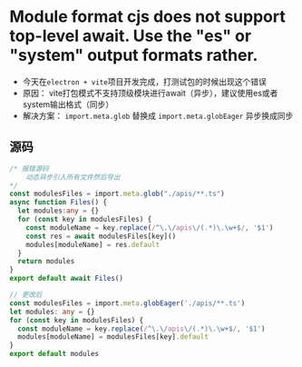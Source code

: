 # Module format cjs does not support top-level await. Use the "es" or "system" output formats rather.
 - 今天在`electron + vite`项目开发完成，打测试包的时候出现这个错误
  - 原因： vite打包模式不支持顶级模块进行await（异步），建议使用es或者system输出格式（同步）
  - 解决方案： `import.meta.glob` 替换成 `import.meta.globEager` 异步换成同步
## 源码
``` typescript
/* 报错源码
    动态异步引入所有文件然后导出
*/ 
const modulesFiles = import.meta.glob("./apis/**.ts")
async function Files() {
  let modules:any = {}
  for (const key in modulesFiles) {
    const moduleName = key.replace(/^\.\/apis\/(.*)\.\w+$/, '$1')
    const res = await modulesFiles[key]()
    modules[moduleName] = res.default
  }
  return modules
}
export default await Files()
```

```typescript
// 更改后
const modulesFiles = import.meta.globEager('./apis/**.ts')
let modules: any = {}
for (const key in modulesFiles) {
  const moduleName = key.replace(/^\.\/apis\/(.*)\.\w+$/, '$1')
  modules[moduleName] = modulesFiles[key].default
}
export default modules
```
